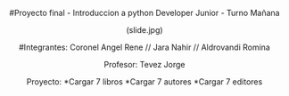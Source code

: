 <div align= "center">

#Proyecto final - Introduccion a python Developer Junior - Turno Mañana

(slide.jpg)

#Integrantes: Coronel Angel Rene // Jara Nahir // Aldrovandi Romina

Profesor: Tevez Jorge

Proyecto:
*Cargar 7 libros 
*Cargar 7 autores
*Cargar 7 editores


